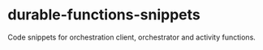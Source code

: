 # durable-functions-snippets
Code snippets for orchestration client, orchestrator and activity functions.
